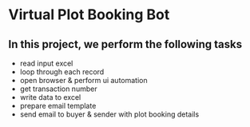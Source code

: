 # Virtual Plot Booking Bot
## In this project, we perform the following tasks
- read input excel
- loop through each record
- open browser & perform ui automation
- get transaction number
- write data to excel
- prepare email template 
- send email to buyer & sender with plot booking details